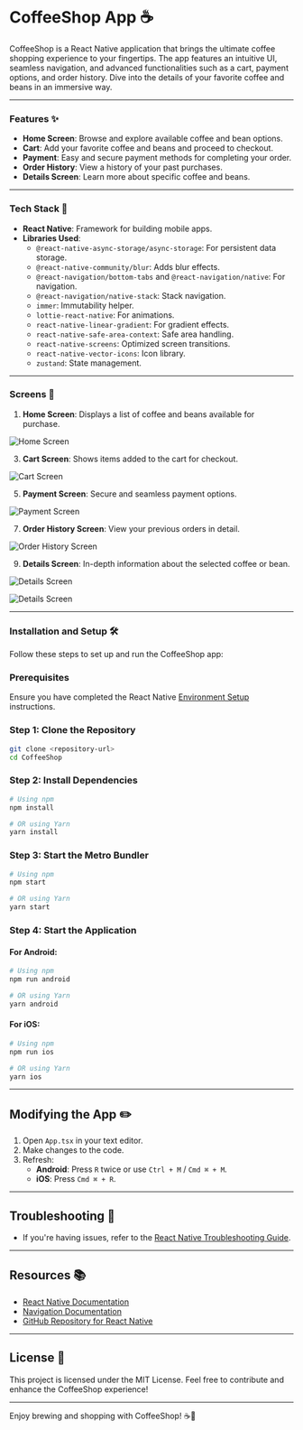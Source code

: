# CoffeeShop App ☕

CoffeeShop is a React Native application that brings the ultimate coffee shopping experience to your fingertips. The app features an intuitive UI, seamless navigation, and advanced functionalities such as a cart, payment options, and order history. Dive into the details of your favorite coffee and beans in an immersive way.

---

### Features ✨

- **Home Screen**: Browse and explore available coffee and bean options.
- **Cart**: Add your favorite coffee and beans and proceed to checkout.
- **Payment**: Easy and secure payment methods for completing your order.
- **Order History**: View a history of your past purchases.
- **Details Screen**: Learn more about specific coffee and beans.

---

### Tech Stack 🚀

- **React Native**: Framework for building mobile apps.
- **Libraries Used**:
  - `@react-native-async-storage/async-storage`: For persistent data storage.
  - `@react-native-community/blur`: Adds blur effects.
  - `@react-navigation/bottom-tabs` and `@react-navigation/native`: For navigation.
  - `@react-navigation/native-stack`: Stack navigation.
  - `immer`: Immutability helper.
  - `lottie-react-native`: For animations.
  - `react-native-linear-gradient`: For gradient effects.
  - `react-native-safe-area-context`: Safe area handling.
  - `react-native-screens`: Optimized screen transitions.
  - `react-native-vector-icons`: Icon library.
  - `zustand`: State management.

---

### Screens 📱

1. **Home Screen**: Displays a list of coffee and beans available for purchase.
   
![Home Screen](https://github.com/Shashank-jais/CoffeeShop_version2/blob/main/src/Image_readme/Home_Screen.png)

3. **Cart Screen**: Shows items added to the cart for checkout.
   
![Cart Screen](https://github.com/Shashank-jais/CoffeeShop_version2/blob/main/src/Image_readme/Cart_Screen.png)

5. **Payment Screen**: Secure and seamless payment options.
   
![Payment Screen](https://github.com/Shashank-jais/CoffeeShop_version2/blob/main/src/Image_readme/Payment_Screen.png)

7. **Order History Screen**: View your previous orders in detail.

![Order History Screen](https://github.com/Shashank-jais/CoffeeShop_version2/blob/main/src/Image_readme/History_Screen.png)

9. **Details Screen**: In-depth information about the selected coffee or bean.
    
![Details Screen](https://github.com/Shashank-jais/CoffeeShop_version2/blob/main/src/Image_readme/Coffee_Details_Screen.png)  

![Details Screen](https://github.com/Shashank-jais/CoffeeShop_version2/blob/main/src/Image_readme/Beans_Details_Screen.png)


---

### Installation and Setup 🛠️

Follow these steps to set up and run the CoffeeShop app:

### Prerequisites
Ensure you have completed the React Native [Environment Setup](https://reactnative.dev/docs/environment-setup) instructions.

### Step 1: Clone the Repository
```bash
git clone <repository-url>
cd CoffeeShop
```

### Step 2: Install Dependencies
```bash
# Using npm
npm install

# OR using Yarn
yarn install
```

### Step 3: Start the Metro Bundler
```bash
# Using npm
npm start

# OR using Yarn
yarn start
```

### Step 4: Start the Application
#### For Android:
```bash
# Using npm
npm run android

# OR using Yarn
yarn android
```

#### For iOS:
```bash
# Using npm
npm run ios

# OR using Yarn
yarn ios
```

---

## Modifying the App ✏️
1. Open `App.tsx` in your text editor.
2. Make changes to the code.
3. Refresh:
   - **Android**: Press `R` twice or use `Ctrl + M` / `Cmd ⌘ + M`.
   - **iOS**: Press `Cmd ⌘ + R`.

---

## Troubleshooting 🔧

- If you're having issues, refer to the [React Native Troubleshooting Guide](https://reactnative.dev/docs/troubleshooting).

---

## Resources 📚

- [React Native Documentation](https://reactnative.dev/)
- [Navigation Documentation](https://reactnavigation.org/docs/getting-started)
- [GitHub Repository for React Native](https://github.com/facebook/react-native)

---

## License 📄

This project is licensed under the MIT License. Feel free to contribute and enhance the CoffeeShop experience!

---

Enjoy brewing and shopping with CoffeeShop! ☕🎉
```
